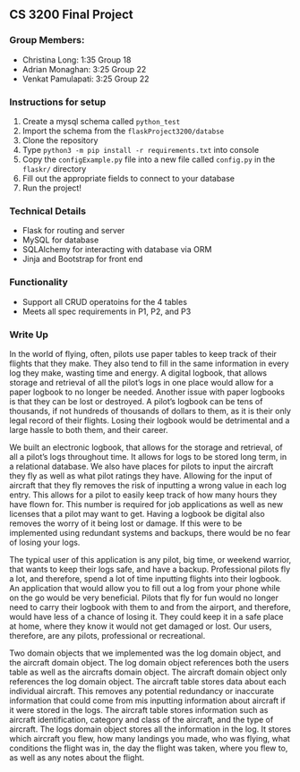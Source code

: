 ## CS 3200 Final Project

### Group Members:
* Christina Long: 1:35 Group 18
* Adrian Monaghan: 3:25 Group 22
* Venkat Pamulapati: 3:25 Group 22

### Instructions for setup
1. Create a mysql schema called `python_test`
2. Import the schema from the `flaskProject3200/databse`
3. Clone the repository
4. Type `python3 -m pip install -r requirements.txt` into console
5. Copy the `configExample.py` file into a new file called `config.py` in the `flaskr/` directory
6. Fill out the appropriate fields to connect to your database
7. Run the project!

### Technical Details
* Flask for routing and server
* MySQL for database
* SQLAlchemy for interacting with database via ORM 
* Jinja and Bootstrap for front end

### Functionality
* Support all CRUD operatoins for the 4 tables
* Meets all spec requirements in P1, P2, and P3

### Write Up
In the world of flying, often, pilots use paper tables to keep track of their flights that they make. They also tend to fill in the same information in every log they make, wasting time and energy. A digital logbook, that allows storage and retrieval of all the pilot’s logs in one place would allow for a paper logbook to no longer be needed. Another issue with paper logbooks is that they can be lost or destroyed. A pilot’s logbook can be tens of thousands, if not hundreds of thousands of dollars to them, as it is their only legal record of their flights. Losing their logbook would be detrimental and a large hassle to both  them, and their career.

We built an electronic logbook, that allows for the storage and retrieval, of all a pilot’s logs throughout time. It allows for logs to be stored long term, in a relational database. We also have places for pilots to input the aircraft they fly as well as what pilot ratings they have. Allowing for the input of aircraft that they fly removes the risk of inputting a wrong value in each log entry. This allows for a pilot to easily keep track of how many hours they have flown for. This number is required for job applications as well as new licenses that a pilot may want to get. Having a logbook be digital also removes the worry of it being lost or damage. If this were to be implemented using redundant systems and backups, there would be no fear of losing your logs.

The typical user of this application is any pilot, big time, or weekend warrior, that wants to keep their logs safe, and have a backup. Professional pilots fly a lot, and therefore, spend a lot of time inputting flights into their logbook. An application that would allow you to fill out a log from your phone while on the go would be very beneficial. Pilots that fly for fun would no longer need to carry their logbook with them to and from the airport, and therefore, would have less of a chance of losing it. They could keep it in a safe place at home, where they know it would not get damaged or lost. Our users, therefore, are any pilots, professional or recreational.

Two domain objects that we implemented was the log domain object, and the aircraft domain object. The log domain object references both the users table as well as the aircrafts domain object. The aircraft domain object only references the log domain object. The aircraft table stores data about each individual aircraft. This removes any potential redundancy or inaccurate information that could come from mis inputting information about aircraft if it were stored in the logs. The aircraft table stores information such as aircraft identification, category and class of the aircraft, and the type of aircraft. The logs domain object stores all the information in the log. It stores which aircraft you flew, how many landings you made, who was flying, what conditions the flight was in, the day the flight was taken, where you flew to, as well as any notes about the flight.
